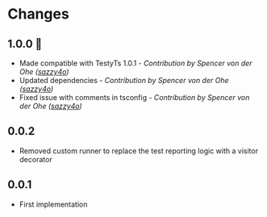 # Changes

## 1.0.0 🎊
- Made compatible with TestyTs 1.0.1 - *Contribution by Spencer von der Ohe ([sazzy4o](https://github.com/sazzy4o))*
- Updated dependencies - *Contribution by Spencer von der Ohe ([sazzy4o](https://github.com/sazzy4o))*
- Fixed issue with comments in tsconfig - *Contribution by Spencer von der Ohe ([sazzy4o](https://github.com/sazzy4o))*

## 0.0.2
 - Removed custom runner to replace the test reporting logic with a visitor decorator

## 0.0.1
 - First implementation